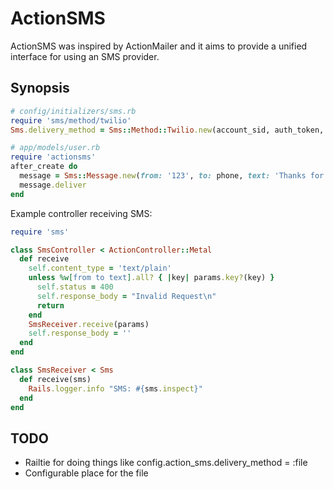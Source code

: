 # ActionSMS

ActionSMS was inspired by ActionMailer and it aims to provide a unified interface for using an SMS provider.

## Synopsis

```ruby
# config/initializers/sms.rb
require 'sms/method/twilio'
Sms.delivery_method = Sms::Method::Twilio.new(account_sid, auth_token, default_from)

```

```ruby
# app/models/user.rb
require 'actionsms'
after_create do
  message = Sms::Message.new(from: '123', to: phone, text: 'Thanks for signing up!')
  message.deliver
end
```

Example controller receiving SMS:
```ruby
require 'sms'

class SmsController < ActionController::Metal
  def receive
    self.content_type = 'text/plain'
    unless %w[from to text].all? { |key| params.key?(key) }
      self.status = 400
      self.response_body = "Invalid Request\n"
      return
    end
    SmsReceiver.receive(params)
    self.response_body = ''
  end
end

class SmsReceiver < Sms
  def receive(sms)
    Rails.logger.info "SMS: #{sms.inspect}"
  end
end
```

## TODO

* Railtie for doing things like config.action\_sms.delivery_method = :file
* Configurable place for the file
